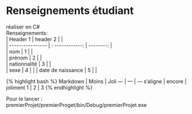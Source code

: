 # Renseignements étudiant

réaliser en C#     
Renseignements:      
| Header 1          |   header 2      |            |          
| ----------------  | : ------------: |  --------: |   
| nom               |        1        |            |    
| prénom            |        2        |            |      
| nationnalité      |        3        |            |    
| sexe              |        4        |            |
| date de naissance |        5        |            |     
     
     
{% highlight bash %} Markdown | Moins | Joli — | — | — s’aligne | encore | joliment 1 | 2 | 3 {% endhighlight %} 
     
      
         
Pour le lancer :     
premierProjet/premierProget/bin/Debug/premierProjet.exe
